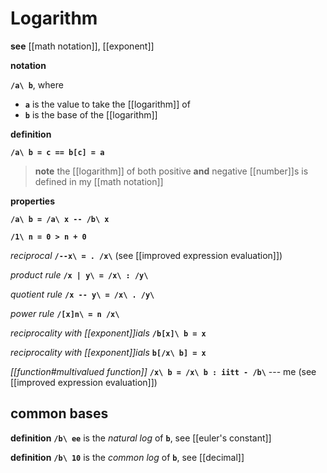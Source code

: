 # Logarithm

**see** [[math notation]], [[exponent]]

**notation**

**`/a\ b`**, where

- **`a`** is the value to take the [[logarithm]] of
- **`b`** is the base of the [[logarithm]]

**definition**

**`/a\ b = c == b[c] = a`**

> **note** the [[logarithm]] of both positive **and** negative [[number]]s is defined in my [[math notation]]

**properties**

**`/a\ b = /a\ x -- /b\ x`**

**`/1\ n = 0 > n + 0`**

_reciprocal_ **`/--x\ = . /x\`** (see [[improved expression evaluation]])

_product rule_ **`/x | y\ = /x\ : /y\`**

_quotient rule_ **`/x -- y\ = /x\ . /y\`**

_power rule_ **`/[x]n\ = n /x\`**

_reciprocality with [[exponent]]ials_ **`/b[x]\ b = x`**

_reciprocality with [[exponent]]ials_ **`b[/x\ b] = x`**

_[[function#multivalued function]]_ **`/x\ b = /x\ b : iitt - /b\`** --- me (see [[improved expression evaluation]])

## common bases

**definition** **`/b\ ee`** is the _natural log_ of **`b`**, see [[euler's constant]]

**definition** **`/b\ 10`** is the _common log_ of **`b`**, see [[decimal]]
